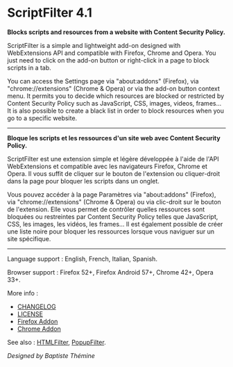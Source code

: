 ﻿# ScriptFilter 4.1

**Blocks scripts and resources from a website with Content Security Policy.**

ScriptFilter is a simple and lightweight add-on designed with WebExtensions API and compatible with Firefox, Chrome and Opera.
You just need to click on the add-on button or right-click in a page to block scripts in a tab.

You can access the Settings page via "about:addons" (Firefox), via "chrome://extensions" (Chrome & Opera) or via the add-on button context menu.
It permits you to decide which resources are blocked or restricted by Content Security Policy such as JavaScript, CSS, images, videos, frames...
It is also possible to create a black list in order to block resources when you go to a specific website.

--------------------------------------------------------------------------------

**Bloque les scripts et les ressources d'un site web avec Content Security Policy.**

ScriptFilter est une extension simple et légère développée à l'aide de l'API WebExtensions et compatible avec les navigateurs Firefox, Chrome et Opera.
Il vous suffit de cliquer sur le bouton de l'extension ou cliquer-droit dans la page pour bloquer les scripts dans un onglet.

Vous pouvez accéder à la page Paramètres via "about:addons" (Firefox), via "chrome://extensions" (Chrome & Opera) ou via clic-droit sur le bouton de l'extension.
Elle vous permet de contrôler quelles ressources sont bloquées ou restreintes par Content Security Policy telles que JavaScript, CSS, les images, les vidéos, les frames...
Il est également possible de créer une liste noire pour bloquer les ressources lorsque vous naviguer sur un site spécifique.

--------------------------------------------------------------------------------

Language support : English, French, Italian, Spanish.

Browser support : Firefox 52+, Firefox Android 57+, Chrome 42+, Opera 33+.

More info :
- [CHANGELOG](CHANGELOG.md)
- [LICENSE](LICENSE)
- [Firefox Addon](https://addons.mozilla.org/firefox/addon/scriptfilteraddon)
- [Chrome Addon](https://chrome.google.com/webstore/detail/ljmpgckeehellmpepbfikjbmeepdepfh)

See also : [HTMLFilter](https://github.com/Baptistou/HTMLFilter), [PopupFilter](https://github.com/Baptistou/PopupFilter).

*Designed by Baptiste Thémine*
